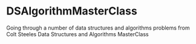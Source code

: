 # DSAlgorithmMasterClass

Going through a number of data structures and algorithms problems from Colt Steeles Data Structures and Algorithms MasterClass
